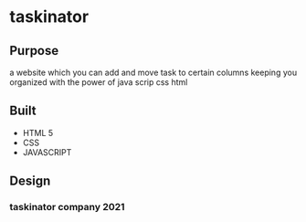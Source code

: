 # taskinator

## Purpose

a website which you can add and move task to certain columns keeping you organized with the power of java scrip css html

## Built

- HTML 5
- CSS
- JAVASCRIPT

## Design

### taskinator company 2021
